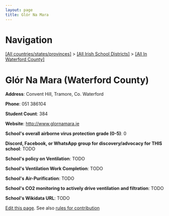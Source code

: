 ```yaml
---
layout: page
title: Glór Na Mara
---
```

# Navigation

[[All countries/states/provinces]](../../..) > [[All Irish School Districts]](../..) > [[All In Waterford County]](..)

# Glór Na Mara (Waterford County)

**Address**: Convent Hill, Tramore, Co. Waterford

**Phone**: 051 386104

**Student Count**: 384

**Website**: <http://www.glornamara.ie>

**School's overall airborne virus protection grade (0-5)**: 0

**Discord, Facebook, or WhatsApp group for discovery/advocacy for THIS school**: TODO

**School's policy on Ventilation**: TODO

**School's Ventilation Work Completion**: TODO

**School's Air-Purification**: TODO

**School's CO2 monitoring to actively drive ventilation and filtration**: TODO

**School's Wikidata URL**: TODO


[Edit this page](https://github.com/ventilate-schools/Ireland/edit/main/./Waterford_County/Glór_Na_Mara.md). See also [rules for contribution](../../../contribution-rules/)